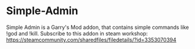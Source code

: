 # Simple-Admin
Simple Admin is a Garry's Mod addon, that contains simple commands like !god and !kill.
Subscribe to this addon in steam workshop: https://steamcommunity.com/sharedfiles/filedetails/?id=3353070394
